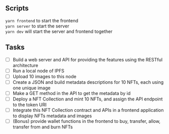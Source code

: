 ## Scripts
`yarn frontend` to start the frontend  
`yarn server` to start the server  
`yarn dev` will start the server and frontend together  

## Tasks

- [ ] Build a web server and API for providing the features using the RESTful architecture
- [ ] Run a local node of IPFS
- [ ] Upload 10 images to this node
- [ ] Create a JSON and build metadata descriptions for 10 NFTs, each using one unique image
- [ ] Make a GET method in the API to get the metadata by id
- [ ] Deploy a NFT Collection and mint 10 NFTs, and assign the API endpoint to the token URI
- [ ] Integrate this NFT Collection contract and APIs in a frontend application to display NFTs metadata and images
- [ ] (Bonus) provide wallet functions in the frontend to buy, transfer, allow, transfer from and burn NFTs
